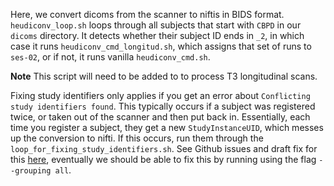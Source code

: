 Here, we convert dicoms from the scanner to niftis in BIDS format. `heudiconv_loop.sh` loops through all subjects that start with `CBPD` in our `dicoms` directory. It detects whether their subject ID ends in `_2`, in which case it runs `heudiconv_cmd_longitud.sh`, which assigns that set of runs to `ses-02`, or if not, it runs vanilla `heudiconv_cmd.sh`.

**Note** This script will need to be added to to process T3 longitudinal scans.

Fixing study identifiers only applies if you get an error about `Conflicting study identifiers found`. This typically occurs if a subject was registered twice, or taken out of the scanner and then put back in. Essentially, each time you register a subject, they get a new `StudyInstanceUID`, which messes up the conversion to nifti. If this occurs, run them through the `loop_for_fixing_study_identifiers.sh`. See Github issues and draft fix for this [here](https://github.com/nipy/heudiconv/pull/359), eventually we should be able to fix this by running using the flag `--grouping all`.

